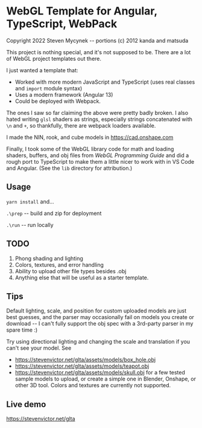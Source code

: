 # WebGL Template for Angular, TypeScript, WebPack

Copyright 2022 Steven Mycynek -- portions (c) 2012 kanda and matsuda

This project is nothing special, and it's not supposed to be.  There are a lot of WebGL project templates out there.

I just wanted a template that:

* Worked with more modern JavaScript and TypeScript (uses real classes
and `import` module syntax)
* Uses a modern framework (Angular 13)
* Could be deployed with Webpack.

The ones I saw so far claiming the above were pretty badly broken.  I also hated
writing `glsl` shaders as strings, especially strings concatenated with `\n` and `+`,
so thankfully, there are webpack loaders available.

I made the NIN, rook, and cube models in https://cad.onshape.com

Finally, I took some of the WebGL library code for math and loading shaders, buffers, and obj files
from  *WebGL Programming Guide*  and did a rough port to TypeScript to make them a little nicer to work with in VS Code and Angular.
(See the `lib` directory for attribution.)


## Usage
`yarn install` and...

`.\prep` -- build and zip for deployment

`.\run` -- run locally

## TODO
1.  Phong shading and lighting
2.  Colors, textures, and error handling
3.  Ability to upload other file types besides .obj
4.  Anything else that will be useful as a starter template.


## Tips
Default lighting, scale, and position for custom uploaded models are just best guesses, and the parser
may occasionally fail on models you create or download -- I can't fully support the obj spec with a 3rd-party parser in my spare time :)

Try using directional lighting and changing the scale and translation if you can't see
your model.  See
* https://stevenvictor.net/glta/assets/models/box_hole.obj
* https://stevenvictor.net/glta/assets/models/teapot.obj
* https://stevenvictor.net/glta/assets/models/skull.obj
for a few tested sample models to upload, or create a simple one in Blender, Onshape, or other 3D tool.  Colors and textures are currently not supported.

## Live demo
https://stevenvictor.net/glta

